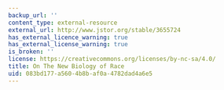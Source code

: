 ```yaml
---
backup_url: ''
content_type: external-resource
external_url: http://www.jstor.org/stable/3655724
has_external_licence_warning: true
has_external_license_warning: true
is_broken: ''
license: https://creativecommons.org/licenses/by-nc-sa/4.0/
title: On The New Biology of Race
uid: 083bd177-a560-4b8b-af0a-4782dad4a6e5
---
```

